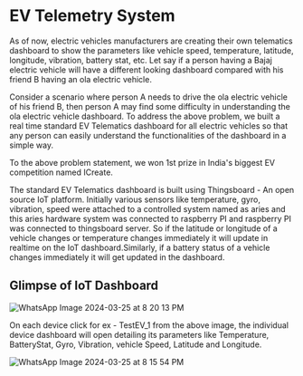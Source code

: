# EV Telemetry System

As of now, electric vehicles manufacturers are creating their own telematics dashboard to show the parameters like vehicle speed, temperature, latitude, longitude, vibration, battery stat, etc. Let say if a person having a Bajaj electric vehicle will have a different looking dashboard compared with his friend B having an ola electric vehicle.

Consider a scenario where person A needs to drive the ola electric vehicle of his friend B, then person A may find some difficulty in understanding the ola electric vehicle dashboard. To address the above problem, we built a real time standard EV Telematics dashboard for all electric vehicles so that any person can easily understand the functionalities of the dashboard in a simple way.

To the above problem statement, we won 1st prize in India's biggest EV competition named ICreate.

The standard EV Telematics dashboard is built using Thingsboard - An open source IoT platform. Initially various sensors like temperature, gyro, vibration, speed were attached to a controlled system named as aries and this aries hardware system was connected to raspberry PI and raspberry PI was connected to thingsboard server. So if the latitude or longitude of a vehicle changes or temperature changes immediately it will update in realtime on the IoT dashboard.Similarly, if a battery status of a vehicle changes immediately it will get updated in the dashboard.

## Glimpse of IoT Dashboard

![WhatsApp Image 2024-03-25 at 8 20 13 PM](https://github.com/tanishpophale53/EV-Telemetry-System/assets/71888416/08e37594-80c1-4467-b362-49324aa3e3d5)


On each device click for ex - TestEV_1 from the above image, the individual device dashboard will open detailing its parameters like Temperature, BatteryStat, Gyro, Vibration, vehicle Speed, Latitude and Longitude.


![WhatsApp Image 2024-03-25 at 8 15 54 PM](https://github.com/tanishpophale53/EV-Telemetry-System/assets/71888416/20bbb276-ccc0-43dc-99db-f72656d0cf64)


